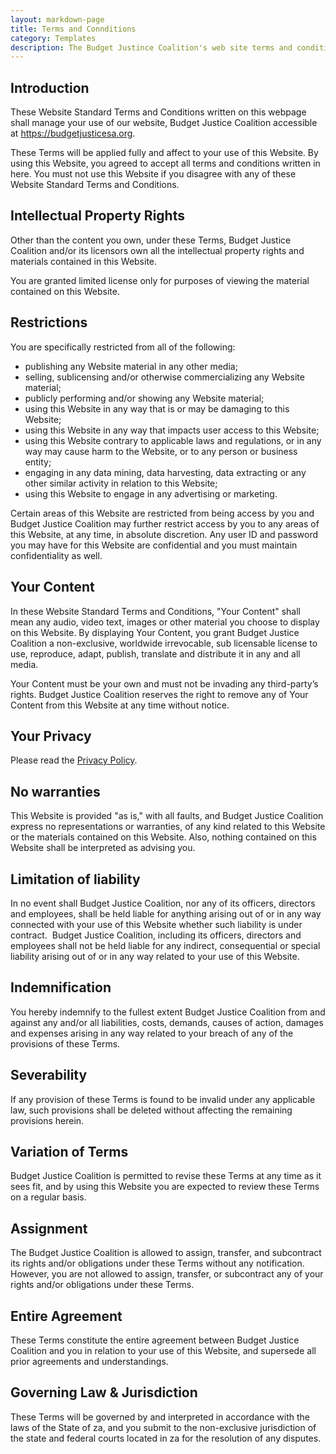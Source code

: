 ```yaml
---
layout: markdown-page
title: Terms and Connditions
category: Templates
description: The Budget Justince Coalition's web site terms and conditions.
---
```




## Introduction 
  
These Website Standard Terms and Conditions written on this webpage shall manage your use of our website, Budget Justice Coalition accessible at https://budgetjusticesa.org.

These Terms will be applied fully and affect to your use of this Website. By using this Website, you agreed to accept all terms and conditions written in here. You must not use this Website if you disagree with any of these Website Standard Terms and Conditions.

## Intellectual Property Rights

Other than the content you own, under these Terms, Budget Justice Coalition and/or its licensors own all the intellectual property rights and materials contained in this Website.

You are granted limited license only for purposes of viewing the material contained on this Website.

## Restrictions

You are specifically restricted from all of the following:

<ul>
    <li>publishing any Website material in any other media;</li>
    <li>selling, sublicensing and/or otherwise commercializing any Website material;</li>
    <li>publicly performing and/or showing any Website material;</li>
    <li>using this Website in any way that is or may be damaging to this Website;</li>
    <li>using this Website in any way that impacts user access to this Website;</li>
    <li>using this Website contrary to applicable laws and regulations, or in any way may cause harm to the Website, or to any person or business entity;</li>
    <li>engaging in any data mining, data harvesting, data extracting or any other similar activity in relation to this Website;</li>
    <li>using this Website to engage in any advertising or marketing.</li>
</ul>

Certain areas of this Website are restricted from being access by you and Budget Justice Coalition may further restrict access by you to any areas of this Website, at any time, in absolute discretion. Any user ID and password you may have for this Website are confidential and you must maintain confidentiality as well.

## Your Content

In these Website Standard Terms and Conditions, "Your Content" shall mean any audio, video text, images or other material you choose to display on this Website. By displaying Your Content, you grant Budget Justice Coalition a non-exclusive, worldwide irrevocable, sub licensable license to use, reproduce, adapt, publish, translate and distribute it in any and all media.

Your Content must be your own and must not be invading any third-party’s rights. Budget Justice Coalition reserves the right to remove any of Your Content from this Website at any time without notice.

## Your Privacy

Please read the [Privacy Policy](/privacy-policy/).

## No warranties

This Website is provided "as is," with all faults, and Budget Justice Coalition express no representations or warranties, of any kind related to this Website or the materials contained on this Website. Also, nothing contained on this Website shall be interpreted as advising you.

## Limitation of liability

In no event shall Budget Justice Coalition, nor any of its officers, directors and employees, shall be held liable for anything arising out of or in any way connected with your use of this Website whether such liability is under contract.  Budget Justice Coalition, including its officers, directors and employees shall not be held liable for any indirect, consequential or special liability arising out of or in any way related to your use of this Website.

## Indemnification

You hereby indemnify to the fullest extent Budget Justice Coalition from and against any and/or all liabilities, costs, demands, causes of action, damages and expenses arising in any way related to your breach of any of the provisions of these Terms.

## Severability

If any provision of these Terms is found to be invalid under any applicable law, such provisions shall be deleted without affecting the remaining provisions herein.

## Variation of Terms

Budget Justice Coalition is permitted to revise these Terms at any time as it sees fit, and by using this Website you are expected to review these Terms on a regular basis.

## Assignment

The Budget Justice Coalition is allowed to assign, transfer, and subcontract its rights and/or obligations under these Terms without any notification. However, you are not allowed to assign, transfer, or subcontract any of your rights and/or obligations under these Terms.

## Entire Agreement
    
These Terms constitute the entire agreement between Budget Justice Coalition and you in relation to your use of this Website, and supersede all prior agreements and understandings.

## Governing Law & Jurisdiction

These Terms will be governed by and interpreted in accordance with the laws of the State of za, and you submit to the non-exclusive jurisdiction of the state and federal courts located in za for the resolution of any disputes.